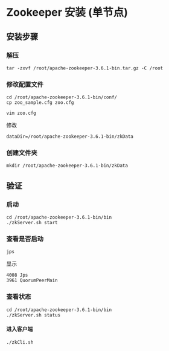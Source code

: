 # Zookeeper 安装 (单节点)

## 安装步骤

### 解压

	tar -zxvf /root/apache-zookeeper-3.6.1-bin.tar.gz -C /root

### 修改配置文件

	cd /root/apache-zookeeper-3.6.1-bin/conf/
	cp zoo_sample.cfg zoo.cfg 

	vim zoo.cfg

修改

	dataDir=/root/apache-zookeeper-3.6.1-bin/zkData

### 创建文件夹

	mkdir /root/apache-zookeeper-3.6.1-bin/zkData

## 验证

### 启动



	cd /root/apache-zookeeper-3.6.1-bin/bin
	./zkServer.sh start

### 查看是否启动

	jps

显示

	4008 Jps
	3961 QuorumPeerMain

### 查看状态
	cd /root/apache-zookeeper-3.6.1-bin/bin
	./zkServer.sh status



#### 进入客户端

	./zkCli.sh

